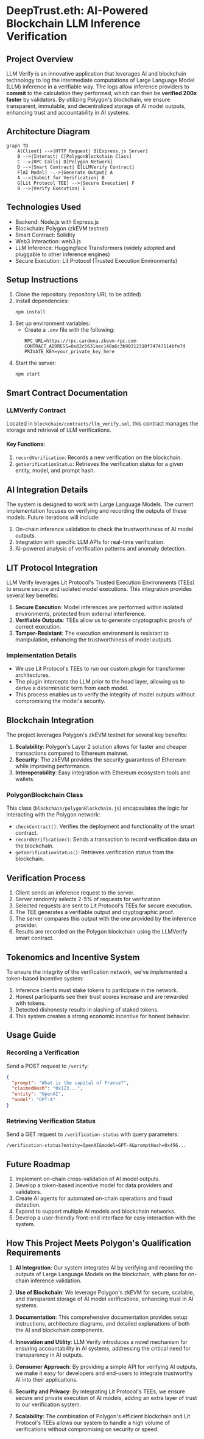 # DeepTrust.eth: AI-Powered Blockchain LLM Inference Verification

## Project Overview

LLM Verify is an innovative application that leverages AI and blockchain technology to log the intermediate computations of Large Language Model (LLM) inference in a verifiable way. The logs allow inference providers to **commit** to the calculation they performed, which can then be **verified 200x faster** by validators. By utilizing Polygon's blockchain, we ensure transparent, immutable, and decentralized storage of AI model outputs, enhancing trust and accountability in AI systems.


## Architecture Diagram

```mermaid
graph TD
    A[Client] -->|HTTP Request| B[Express.js Server]
    B -->|Interact| C[PolygonBlockchain Class]
    C -->|RPC Calls| D[Polygon Network]
    D -->|Smart Contract| E[LLMVerify Contract]
    F[AI Model] -.->|Generate Output| A
    A -->|Submit for Verification| B
    G[Lit Protocol TEE] -->|Secure Execution| F
    B -->|Verify Execution| G
```

## Technologies Used

- Backend: Node.js with Express.js
- Blockchain: Polygon (zkEVM testnet)
- Smart Contract: Solidity
- Web3 Interaction: web3.js
- LLM Inference: Huggingface Transformers (widely adopted and pluggable to other inference engines)
- Secure Execution: Lit Protocol (Trusted Execution Environments)

## Setup Instructions

1. Clone the repository (repository URL to be added)
2. Install dependencies:
   ```
   npm install
   ```
3. Set up environment variables:
   - Create a `.env` file with the following:
     ```
     RPC_URL=https://rpc.cardona.zkevm-rpc.com
     CONTRACT_ADDRESS=0x82c5631aec140a6c3b90312310f74747114bfe7d
     PRIVATE_KEY=your_private_key_here
     ```
4. Start the server:
   ```
   npm start
   ```

## Smart Contract Documentation

### LLMVerify Contract

Located in `blockchain/contracts/llm_verify.sol`, this contract manages the storage and retrieval of LLM verifications.

#### Key Functions:

1. `recordVerification`: Records a new verification on the blockchain.
2. `getVerificationStatus`: Retrieves the verification status for a given entity, model, and prompt hash.

## AI Integration Details

The system is designed to work with Large Language Models. The current implementation focuses on verifying and recording the outputs of these models. Future iterations will include:

1. On-chain inference validation to check the trustworthiness of AI model outputs.
2. Integration with specific LLM APIs for real-time verification.
3. AI-powered analysis of verification patterns and anomaly detection.

## LIT Protocol Integration

LLM Verify leverages Lit Protocol's Trusted Execution Environments (TEEs) to ensure secure and isolated model executions. This integration provides several key benefits:

1. **Secure Execution**: Model inferences are performed within isolated environments, protected from external interference.
2. **Verifiable Outputs**: TEEs allow us to generate cryptographic proofs of correct execution.
3. **Tamper-Resistant**: The execution environment is resistant to manipulation, enhancing the trustworthiness of model outputs.

### Implementation Details

- We use Lit Protocol's TEEs to run our custom plugin for transformer architectures.
- The plugin intercepts the LLM prior to the head layer, allowing us to derive a deterministic term from each model.
- This process enables us to verify the integrity of model outputs without compromising the model's security.


## Blockchain Integration

The project leverages Polygon's zkEVM testnet for several key benefits:

1. **Scalability**: Polygon's Layer 2 solution allows for faster and cheaper transactions compared to Ethereum mainnet.
2. **Security**: The zkEVM provides the security guarantees of Ethereum while improving performance.
3. **Interoperability**: Easy integration with Ethereum ecosystem tools and wallets.

### PolygonBlockchain Class

This class (`blockchain/polygonBlockchain.js`) encapsulates the logic for interacting with the Polygon network:

- `checkContract()`: Verifies the deployment and functionality of the smart contract.
- `recordVerification()`: Sends a transaction to record verification data on the blockchain.
- `getVerificationStatus()`: Retrieves verification status from the blockchain.

## Verification Process

1. Client sends an inference request to the server.
2. Server randomly selects 2-5% of requests for verification.
3. Selected requests are sent to Lit Protocol's TEEs for secure execution.
4. The TEE generates a verifiable output and cryptographic proof.
5. The server compares this output with the one provided by the inference provider.
6. Results are recorded on the Polygon blockchain using the LLMVerify smart contract.

## Tokenomics and Incentive System

To ensure the integrity of the verification network, we've implemented a token-based incentive system:

1. Inference clients must stake tokens to participate in the network.
2. Honest participants see their trust scores increase and are rewarded with tokens.
3. Detected dishonesty results in slashing of staked tokens.
4. This system creates a strong economic incentive for honest behavior.


## Usage Guide

### Recording a Verification

Send a POST request to `/verify`:

```json
{
  "prompt": "What is the capital of France?",
  "claimedHash": "0x123...",
  "entity": "OpenAI",
  "model": "GPT-4"
}
```

### Retrieving Verification Status

Send a GET request to `/verification-status` with query parameters:

```
/verification-status?entity=OpenAI&model=GPT-4&promptHash=0x456...
```

## Future Roadmap

1. Implement on-chain cross-validation of AI model outputs.
2. Develop a token-based incentive model for data providers and validators.
3. Create AI agents for automated on-chain operations and fraud detection.
4. Expand to support multiple AI models and blockchain networks.
5. Develop a user-friendly front-end interface for easy interaction with the system.

## How This Project Meets Polygon's Qualification Requirements

1. **AI Integration**: Our system integrates AI by verifying and recording the outputs of Large Language Models on the blockchain, with plans for on-chain inference validation.

2. **Use of Blockchain**: We leverage Polygon's zkEVM for secure, scalable, and transparent storage of AI model verifications, enhancing trust in AI systems.

3. **Documentation**: This comprehensive documentation provides setup instructions, architecture diagrams, and detailed explanations of both the AI and blockchain components.

4. **Innovation and Utility**: LLM Verify introduces a novel mechanism for ensuring accountability in AI systems, addressing the critical need for transparency in AI outputs.

5. **Consumer Approach**: By providing a simple API for verifying AI outputs, we make it easy for developers and end-users to integrate trustworthy AI into their applications.

6. **Security and Privacy**: By integrating Lit Protocol's TEEs, we ensure secure and private execution of AI models, adding an extra layer of trust to our verification system.

7. **Scalability**: The combination of Polygon's efficient blockchain and Lit Protocol's TEEs allows our system to handle a high volume of verifications without compromising on security or speed.
